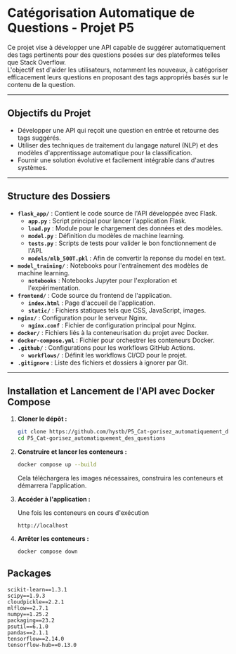 # Catégorisation Automatique de Questions - Projet P5

Ce projet vise à développer une API capable de suggérer automatiquement des tags pertinents pour des questions posées sur des plateformes telles que Stack Overflow.  
L'objectif est d'aider les utilisateurs, notamment les nouveaux, à catégoriser efficacement leurs questions en proposant des tags appropriés basés sur le contenu de la question.

---

## Objectifs du Projet

- Développer une API qui reçoit une question en entrée et retourne des tags suggérés.
- Utiliser des techniques de traitement du langage naturel (NLP) et des modèles d'apprentissage automatique pour la classification.
- Fournir une solution évolutive et facilement intégrable dans d'autres systèmes.

---

## Structure des Dossiers

- **`flask_app/`** : Contient le code source de l'API développée avec Flask.
    - **`app.py`** : Script principal pour lancer l'application Flask.
    - **`load.py`** : Module pour le chargement des données et des modèles.
    - **`model.py`** : Définition du modèles de machine learning.
    - **`tests.py`** : Scripts de tests pour valider le bon fonctionnement de l'API.
	- **`models/mlb_500T.pkl`** : Afin de convertir la reponse du model en text.
- **`model_training/`** : Notebooks pour l'entraînement des modèles de machine learning.
    - **`notebooks`** : Notebooks Jupyter pour l'exploration et l'expérimentation.
- **`frontend/`** : Code source du frontend de l'application.
    - **`index.html`** : Page d'accueil de l'application.
    - **`static/`** : Fichiers statiques tels que CSS, JavaScript, images.
- **`nginx/`** : Configuration pour le serveur Nginx.
    - **`nginx.conf`** : Fichier de configuration principal pour Nginx.
- **`docker/`** : Fichiers liés à la conteneurisation du projet avec Docker.
- **`docker-compose.yml`** : Fichier pour orchestrer les conteneurs Docker.
- **`.github/`** : Configurations pour les workflows GitHub Actions.
    - **`workflows/`** : Définit les workflows CI/CD pour le projet.
- **`.gitignore`** : Liste des fichiers et dossiers à ignorer par Git.
---

## Installation et Lancement de l'API avec Docker Compose

1. **Cloner le dépôt :**
    ```bash
    git clone https://github.com/hystb/P5_Cat-gorisez_automatiquement_des_questions.git
    cd P5_Cat-gorisez_automatiquement_des_questions
    ```

2. **Construire et lancer les conteneurs :**
    ```bash
    docker compose up --build
    ```

    Cela téléchargera les images nécessaires, construira les conteneurs et démarrera l'application.

3. **Accéder à l'application :**

    Une fois les conteneurs en cours d'exécution

    ```
    http://localhost
    ```

4. **Arrêter les conteneurs :**
    ```bash
    docker compose down
    ```

## Packages

	scikit-learn==1.3.1
	scipy==1.9.3
	cloudpickle==2.2.1
	mlflow==2.7.1
	numpy==1.25.2
	packaging==23.2
	psutil==6.1.0
	pandas==2.1.1
	tensorflow==2.14.0
	tensorflow-hub==0.13.0
